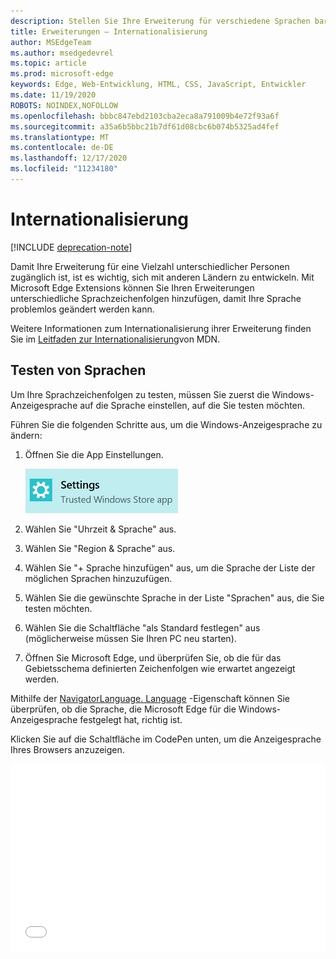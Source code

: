 ```yaml
---
description: Stellen Sie Ihre Erweiterung für verschiedene Sprachen barrierefrei zur Verfügung, und testen Sie Ihre Sprachzeichenfolgen mit dem Internationalisierungs Leit Faden.
title: Erweiterungen – Internationalisierung
author: MSEdgeTeam
ms.author: msedgedevrel
ms.topic: article
ms.prod: microsoft-edge
keywords: Edge, Web-Entwicklung, HTML, CSS, JavaScript, Entwickler
ms.date: 11/19/2020
ROBOTS: NOINDEX,NOFOLLOW
ms.openlocfilehash: bbbc847ebd2103cba2eca8a791009b4e72f93a6f
ms.sourcegitcommit: a35a6b5bbc21b7df61d08cbc6b074b5325ad4fef
ms.translationtype: MT
ms.contentlocale: de-DE
ms.lasthandoff: 12/17/2020
ms.locfileid: "11234180"
---
```

# Internationalisierung  

[!INCLUDE [deprecation-note](../includes/deprecation-note.md)]  

Damit Ihre Erweiterung für eine Vielzahl unterschiedlicher Personen zugänglich ist, ist es wichtig, sich mit anderen Ländern zu entwickeln. Mit Microsoft Edge Extensions können Sie Ihren Erweiterungen unterschiedliche Sprachzeichenfolgen hinzufügen, damit Ihre Sprache problemlos geändert werden kann.

Weitere Informationen zum Internationalisierung ihrer Erweiterung finden Sie im [Leitfaden zur Internationalisierung](https://developer.mozilla.org/Add-ons/WebExtensions/Internationalization)von MDN.


## Testen von Sprachen

Um Ihre Sprachzeichenfolgen zu testen, müssen Sie zuerst die Windows-Anzeigesprache auf die Sprache einstellen, auf die Sie testen möchten.

Führen Sie die folgenden Schritte aus, um die Windows-Anzeigesprache zu ändern:

1. Öffnen Sie die App Einstellungen.

   ![Einstellungsanwendung](./../media/loc-settings.png)
2. Wählen Sie "Uhrzeit & Sprache" aus.
3. Wählen Sie "Region & Sprache" aus.
4. Wählen Sie "+ Sprache hinzufügen" aus, um die Sprache der Liste der möglichen Sprachen hinzuzufügen.
5. Wählen Sie die gewünschte Sprache in der Liste "Sprachen" aus, die Sie testen möchten.
6. Wählen Sie die Schaltfläche "als Standard festlegen" aus (möglicherweise müssen Sie Ihren PC neu starten).
7. Öffnen Sie Microsoft Edge, und überprüfen Sie, ob die für das Gebietsschema definierten Zeichenfolgen wie erwartet angezeigt werden.

Mithilfe der [NavigatorLanguage. Language](https://developer.mozilla.org/docs/Web/API/NavigatorLanguage/language) -Eigenschaft können Sie überprüfen, ob die Sprache, die Microsoft Edge für die Windows-Anzeigesprache festgelegt hat, richtig ist.

Klicken Sie auf die Schaltfläche im CodePen unten, um die Anzeigesprache Ihres Browsers anzuzeigen.

<iframe height='300' scrolling='no' title='Gebietsschema abrufen' src='//codepen.io/MSEdgeDev/embed/VaRWwR/?height=300&theme-id=23761&default-tab=result&embed-version=2&editable=true' frameborder='no' allowtransparency='true' allowfullscreen='true' style='width: 100%;'>Weitere Informationen finden Sie unter <a href='https://codepen.io/MSEdgeDev/pen/VaRWwR/'> </a> MSEdgeDev ( <a href='http://codepen.io/MSEdgeDev'> @MSEdgeDev </a> ) auf <a href='http://codepen.io'> CodePen </a> .
</iframe>
